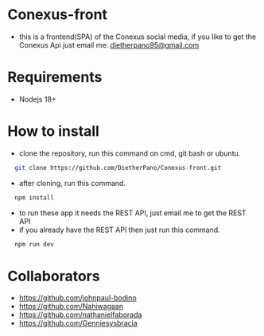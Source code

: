 # Conexus-front
  - this is a frontend(SPA) of the Conexus social media, if you like to get the Conexus Api just email me: dietherpano95@gmail.com

# Requirements
  - Nodejs 18+

# How to install
  - clone the repository, run this command on cmd, git bash or ubuntu.
  ```sh
    git clone https://github.com/DietherPano/Conexus-front.git
  ```
  - after cloning, run this command.
  ```sh
    npm install
  ```
  - to run these app it needs the REST API, just email me to get the REST API
  - if you already have the REST API then just run this command.
  ```sh
    npm run dev
  ```

# Collaborators
  - https://github.com/johnpaul-bodino
  - https://github.com/Nahiwagaan
  - https://github.com/nathanielfaborada
  - https://github.com/Genniesysbracia
